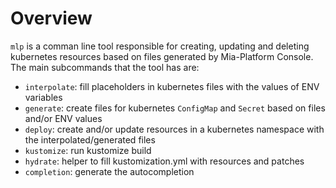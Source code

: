 # Overview

`mlp` is a comman line tool responsible for creating, updating and deleting kubernetes resources based on files
generated by Mia-Platform Console.  
The main subcommands that the tool has are:

- `interpolate`: fill placeholders in kubernetes files with the values of ENV variables
- `generate`: create files for kubernetes `ConfigMap` and `Secret` based on files and/or ENV values
- `deploy`: create and/or update resources in a kubernetes namespace with the interpolated/generated files
- `kustomize`: run kustomize build
- `hydrate`: helper to fill kustomization.yml with resources and patches
- `completion`: generate the autocompletion
